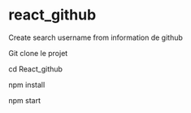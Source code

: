# react_github


Create search username from information de github


Git clone le projet

cd React_github

npm install

npm start 
